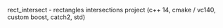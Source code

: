 
rect_intersect - rectangles intersections project (c++ 14, cmake / vc140, custom boost, catch2, std)
